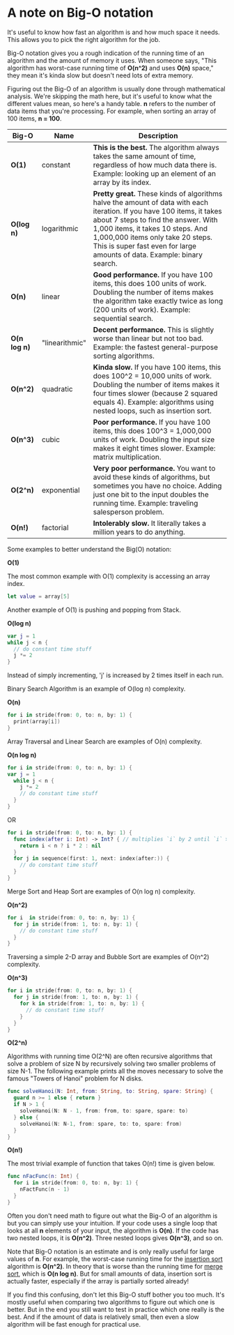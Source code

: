# A note on Big-O notation

It's useful to know how fast an algorithm is and how much space it needs. This allows you to pick the right algorithm for the job.

Big-O notation gives you a rough indication of the running time of an algorithm and the amount of memory it uses. When someone says, "This algorithm has worst-case running time of **O(n^2)** and uses **O(n)** space," they mean it's kinda slow but doesn't need lots of extra memory.

Figuring out the Big-O of an algorithm is usually done through mathematical analysis. We're skipping the math here, but it's useful to know what the different values mean, so here's a handy table. **n** refers to the number of data items that you're processing. For example, when sorting an array of 100 items, **n = 100**.

Big-O | Name | Description
------| ---- | -----------
**O(1)** | constant | **This is the best.** The algorithm always takes the same amount of time, regardless of how much data there is. Example: looking up an element of an array by its index.
**O(log n)** | logarithmic | **Pretty great.** These kinds of algorithms halve the amount of data with each iteration. If you have 100 items, it takes about 7 steps to find the answer. With 1,000 items, it takes 10 steps. And 1,000,000 items only take 20 steps. This is super fast even for large amounts of data. Example: binary search.
**O(n)** | linear | **Good performance.** If you have 100 items, this does 100 units of work. Doubling the number of items makes the algorithm take exactly twice as long (200 units of work). Example: sequential search.
**O(n log n)** | "linearithmic" | **Decent performance.** This is slightly worse than linear but not too bad. Example: the fastest general-purpose sorting algorithms.
**O(n^2)** | quadratic | **Kinda slow.** If you have 100 items, this does 100^2 = 10,000 units of work. Doubling the number of items makes it four times slower (because 2 squared equals 4). Example: algorithms using nested loops, such as insertion sort.
**O(n^3)** | cubic | **Poor performance.** If you have 100 items, this does 100^3 = 1,000,000 units of work. Doubling the input size makes it eight times slower. Example: matrix multiplication.
**O(2^n)** | exponential | **Very poor performance.** You want to avoid these kinds of algorithms, but sometimes you have no choice. Adding just one bit to the input doubles the running time. Example: traveling salesperson problem.
**O(n!)** | factorial | **Intolerably slow.** It literally takes a million years to do anything.  
  

Some examples to better understand the Big(O) notation:

**O(1)**

  The most common example with O(1) complexity is accessing an array index.
  
  ```swift
  let value = array[5]
  ```
    
  Another example of O(1) is pushing and popping from Stack.
  
 
**O(log n)**

  ```swift
  var j = 1
  while j < n {
    // do constant time stuff
    j *= 2
  }
  ```  
  
  Instead of simply incrementing, 'j' is increased by 2 times itself in each run.
  
  Binary Search Algorithm is an example of O(log n) complexity.
  
  
**O(n)**

  ```swift
  for i in stride(from: 0, to: n, by: 1) {
    print(array[i])
  }
  ```
  
  Array Traversal and Linear Search are examples of O(n) complexity.  
  
  
**O(n log n)**

  ```swift
  for i in stride(from: 0, to: n, by: 1) {
  var j = 1
    while j < n {
      j *= 2
      // do constant time stuff
    }
  }
  ```
  
  OR
  
  ```swift
  for i in stride(from: 0, to: n, by: 1) {
    func index(after i: Int) -> Int? { // multiplies `i` by 2 until `i` >= `n`
      return i < n ? i * 2 : nil 
    }
    for j in sequence(first: 1, next: index(after:)) {
      // do constant time stuff
    }
  }
  ```
  
  Merge Sort and Heap Sort are examples of O(n log n) complexity.  
  
  
**O(n^2)**

  ```swift
  for i  in stride(from: 0, to: n, by: 1) {
    for j in stride(from: 1, to: n, by: 1) {
      // do constant time stuff
    }
  }
  ```
  
  Traversing a simple 2-D array and Bubble Sort are examples of O(n^2) complexity.
  
  
**O(n^3)**

  ```swift
  for i in stride(from: 0, to: n, by: 1) {
    for j in stride(from: 1, to: n, by: 1) {
      for k in stride(from: 1, to: n, by: 1) {
        // do constant time stuff
      }
    }
  }
  ```  
  
**O(2^n)**

  Algorithms with running time O(2^N) are often recursive algorithms that solve a problem of size N by recursively solving two smaller problems of size N-1.
  The following example prints all the moves necessary to solve the famous "Towers of Hanoi" problem for N disks.

  ```swift
  func solveHanoi(N: Int, from: String, to: String, spare: String) {
    guard n >= 1 else { return }
    if N > 1 {
      solveHanoi(N: N - 1, from: from, to: spare, spare: to)
    } else {
      solveHanoi(N: N-1, from: spare, to: to, spare: from)
    }
  }
  ```
  
  
**O(n!)**

  The most trivial example of function that takes O(n!) time is given below.

  ```swift
  func nFacFunc(n: Int) {
    for i in stride(from: 0, to: n, by: 1) {
      nFactFunc(n - 1)
    }
  }
  ``` 
  
Often you don't need math to figure out what the Big-O of an algorithm is but you can simply use your intuition. If your code uses a single loop that looks at all **n** elements of your input, the algorithm is **O(n)**. If the code has two nested loops, it is **O(n^2)**. Three nested loops gives **O(n^3)**, and so on.

Note that Big-O notation is an estimate and is only really useful for large values of **n**. For example, the worst-case running time for the [insertion sort](Insertion%20Sort/) algorithm is **O(n^2)**. In theory that is worse than the running time for [merge sort](Merge%20Sort/), which is **O(n log n)**. But for small amounts of data, insertion sort is actually faster, especially if the array is partially sorted already!

If you find this confusing, don't let this Big-O stuff bother you too much. It's mostly useful when comparing two algorithms to figure out which one is better. But in the end you still want to test in practice which one really is the best. And if the amount of data is relatively small, then even a slow algorithm will be fast enough for practical use.
